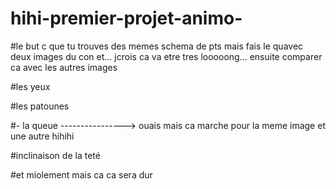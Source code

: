 # hihi-premier-projet-animo-

#le but c que tu trouves des memes schema de pts mais fais le quavec deux images du con et... jcrois ca va etre tres looooong... ensuite comparer ca avec les autres images 



#les yeux

#les patounes

#- la queue  ----------------> ouais mais ca marche pour la meme image et une autre hihihi

#inclinaison de la teté

#et miolement mais ca ca sera dur
